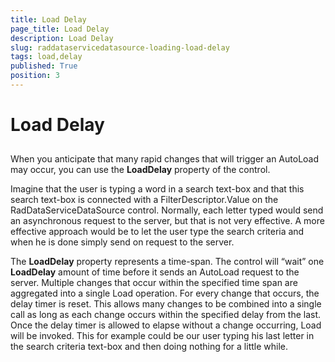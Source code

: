 ```yaml
---
title: Load Delay
page_title: Load Delay
description: Load Delay
slug: raddataservicedatasource-loading-load-delay
tags: load,delay
published: True
position: 3
---
```


# Load Delay



## 

When you anticipate that many rapid changes that will trigger an AutoLoad may occur, you can use the __LoadDelay__ property of the control. 

Imagine that the user is typing a word in a search text-box and that this search text-box is connected with a FilterDescriptor.Value on the RadDataServiceDataSource control. Normally, each letter typed would send an asynchronous request to the server, but that is not very effective. A more effective approach would be to let the user type the search criteria and when he is done simply send on request to the server. 

The __LoadDelay__ property represents a time-span. The control will “wait” one __LoadDelay__ amount of time before it sends an AutoLoad request to the server. Multiple changes that occur within the specified time span are aggregated into a single Load operation. For every change that occurs, the delay timer is reset. This allows many changes to be combined into a single call as long as each change occurs within the specified delay from the last. Once the delay timer is allowed to elapse without a change occurring, Load will be invoked. This for example could be our user typing his last letter in the search criteria text-box and then doing nothing for a little while. 
